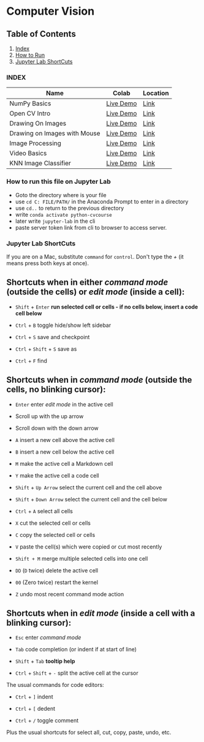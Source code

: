 # Computer Vision

## Table of Contents
1. [Index](#Index)
2. [How to Run](#How-to-run-this-file-on-Jupyter-Lab) 
3. [Jupyter Lab ShortCuts](#Jupyter-Lab-ShortCuts)

### INDEX

| Name | Colab | Location |
| ----------- | ----------- | ---------- |
| NumPy Basics| [Live Demo](https://colab.research.google.com/drive/1HIV2-GCj7aFPd8ipn3E2v1bmbdBZ3YWp?usp=sharing) | [Link](https://github.com/novojitdas/Computer-Vision/blob/main/00_numpy.ipynb)
| Open CV Intro | [Live Demo](https://colab.research.google.com/drive/15hahGYti3QsOC1NmWUuFJyQ4FpfpEsvA?usp=sharing) | [Link](https://github.com/novojitdas/Computer-Vision/blob/main/01_opencv.ipynb)
| Drawing On Images | [Live Demo](https://colab.research.google.com/drive/1rl7Bus1HU5rJopL-2_EtnpsrPeOcdv_H?usp=sharing) | [Link](https://github.com/novojitdas/Computer-Vision/blob/main/02_opencv_drawing.ipynb)
| Drawing on Images with Mouse | [Live Demo](https://colab.research.google.com/drive/1TK80ZqHpCXbkfiIaqGVlSSnUNC9Sv2_Q?usp=sharing) | [Link](https://github.com/novojitdas/Computer-Vision/blob/main/03_image_and_mouse.ipynb)
| Image Processing | [Live Demo](https://colab.research.google.com/drive/1qkehxPKqt6GyDgW0FRL_FhJ6IVGgJk7r?usp=sharing) | [Link](https://github.com/novojitdas/Computer-Vision/blob/main/04_image_processing.ipynb)
| Video Basics | [Live Demo]() | [Link](https://github.com/novojitdas/Computer-Vision/blob/main/05_video_basics.ipynb)
| KNN Image Classifier | [Live Demo](https://colab.research.google.com/drive/14xZvpC_gXRiV22DEnWpg_bv56ZoFXKqf?usp=sharing) | [Link](https://github.com/novojitdas/Computer-Vision/blob/main/colab/kaggle_knn.ipynb) 






 
### How to run this file on Jupyter Lab


* Goto the directory where is your file
* use `cd C: FILE/PATH/` in the Anaconda Prompt to enter in a directory 
* use `cd..` to return to the previous directory 
* write `conda activate python-cvcourse` 
* later write `jupyter-lab` in the cli 
* paste server token link from cli to browser to access server.

### Jupyter Lab ShortCuts

If you are on a Mac, substitute `command` for `control`. Don't type the _+_ (it means press both keys at once).

Shortcuts when in either _command mode_ (outside the cells) or _edit mode_ (inside a cell):
---
- `Shift` + `Enter` **run selected cell or cells - if no cells below, insert a code cell below**

- `Ctrl` + `B` toggle hide/show left sidebar

- `Ctrl` + `S` save and checkpoint
- `Ctrl` + `Shift` + `S` save as
- `Ctrl` + `F` find 

Shortcuts when in _command mode_ (outside the cells, no blinking cursor):
---
- `Enter` enter _edit mode_ in the active cell

- Scroll up with the up arrow 
- Scroll down with the down arrow

- `A` insert a new cell above the active cell
- `B` insert a new cell below the active cell

- `M` make the active cell a Markdown cell
- `Y` make the active cell a code cell

- `Shift` + `Up Arrow` select the current cell and the cell above
- `Shift` + `Down Arrow` select the current cell and the cell below
- `Ctrl` + `A` select all cells

- `X` cut the selected cell or cells
- `C` copy the selected cell or cells
- `V` paste the cell(s) which were copied or cut most recently

- `Shift + M` merge multiple selected cells into one cell

- `DD` (`D` twice) delete the active cell
- `00` (Zero twice) restart the kernel

- `Z` undo most recent command mode action

Shortcuts when in _edit mode_ (inside a cell with a blinking cursor):
---

- `Esc` enter _command mode_

- `Tab` code completion (or indent if at start of line)
- `Shift` + `Tab` **tooltip help**
- `Ctrl` + `Shift` + `-` split the active cell at the cursor

The usual commands for code editors:

- `Ctrl` + `]` indent
- `Ctrl` + `[` dedent

- `Ctrl` + `/` toggle comment

Plus the usual shortcuts for select all, cut, copy, paste, undo, etc.
 